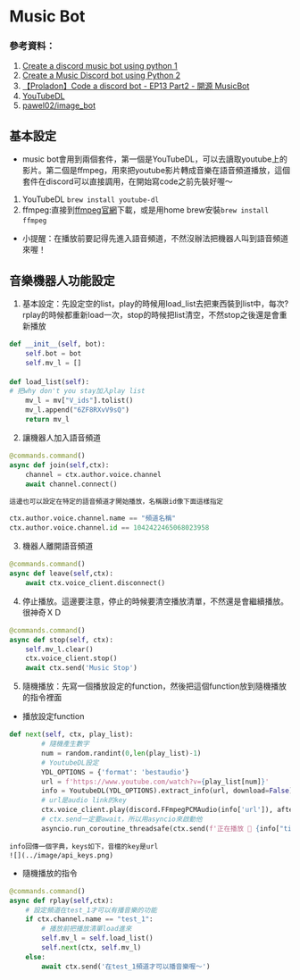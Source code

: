 # Music Bot
### 參考資料：
1. [Create a discord music bot using python 1](https://youtu.be/i0nNPidYQ2w)
2. [Create a Music Discord bot using Python 2](https://www.youtube.com/watch?v=dRHUW_KnHLs)
3. [【Proladon】Code a discord bot - EP13 Part2 - 開源 MusicBot](https://www.youtube.com/watch?v=PaaH_vs_56U&list=PLSCgthA1Anif1w6mKM3O6xlBGGypXtrtN&index=22)
4. [YouTubeDL](https://github.com/ytdl-org/youtube-dl#installation)
5. [pawel02/image_bot](https://github.com/pawel02/image_bot/blob/main/music_cog.py)

## 基本設定
- music bot會用到兩個套件，第一個是YouTubeDL，可以去讀取youtube上的影片。第二個是ffmpeg，用來把youtube影片轉成音樂在語音頻道播放，這個套件在discord可以直接調用，在開始寫code之前先裝好喔～
1. YouTubeDL `brew install youtube-dl`
2. ffmpeg:直接到[ffmpeg官網](https://www.ffmpeg.org/download.html)下載，或是用home brew安裝`brew install ffmpeg`
- 小提醒：在播放前要記得先進入語音頻道，不然沒辦法把機器人叫到語音頻道來喔！

## 音樂機器人功能設定
1. 基本設定：先設定空的list，play的時候用load_list去把東西裝到list中，每次?rplay的時候都重新load一次，stop的時候把list清空，不然stop之後還是會重新播放
```python
def __init__(self, bot):
    self.bot = bot
    self.mv_l = []

def load_list(self):
# 把why don't you stay加入play list
    mv_l = mv["V_ids"].tolist()
    mv_l.append("6ZF8RXvV9sQ")
    return mv_l
```

2. 讓機器人加入語音頻道
```python
@commands.command()
async def join(self,ctx):
    channel = ctx.author.voice.channel
    await channel.connect()
```
    這邊也可以設定在特定的語音頻道才開始播放，名稱跟id像下面這樣指定
```python
ctx.author.voice.channel.name == "頻道名稱"
ctx.author.voice.channel.id == 1042422465068023958
```
3. 機器人離開語音頻道
```python
@commands.command()
async def leave(self,ctx):
    await ctx.voice_client.disconnect()
```
4. 停止播放。這邊要注意，停止的時候要清空播放清單，不然還是會繼續播放。很神奇ＸＤ
```python
@commands.command()
async def stop(self, ctx):
    self.mv_l.clear()
    ctx.voice_client.stop()
    await ctx.send('Music Stop')
```
5. 隨機播放：先寫一個播放設定的function，然後把這個function放到隨機播放的指令裡面
-  播放設定function
```python
def next(self, ctx, play_list):
        # 隨機產生數字
        num = random.randint(0,len(play_list)-1)
        # YoutubeDL設定
        YDL_OPTIONS = {'format': 'bestaudio'}
        url = f'https://www.youtube.com/watch?v={play_list[num]}'
        info = YoutubeDL(YDL_OPTIONS).extract_info(url, download=False)
        # url是audio link的key
        ctx.voice_client.play(discord.FFmpegPCMAudio(info['url']), after = lambda e: self.next(ctx, play_list))
        # ctx.send一定要await，所以用asyncio來啟動他
        asyncio.run_coroutine_threadsafe(ctx.send(f'正在播放 📣 {info["title"]} 📣'),self.bot.loop)  
```
    info回傳一個字典，keys如下，音檔的key是url
    ![](../image/api_keys.png)

- 隨機播放的指令
```python
@commands.command()
async def rplay(self,ctx):
    # 設定頻道在test_1才可以有播音樂的功能
    if ctx.channel.name == "test_1": 
        # 播放前把播放清單load進來
        self.mv_l = self.load_list()
        self.next(ctx, self.mv_l)
    else:
        await ctx.send('在test_1頻道才可以播音樂喔～')
```